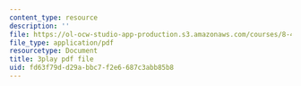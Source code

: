 ```yaml
---
content_type: resource
description: ''
file: https://ol-ocw-studio-app-production.s3.amazonaws.com/courses/8-421-atomic-and-optical-physics-i-spring-2014/fd63f79dd29abbc7f2e6687c3abb85b8_nSxRp52JkKY.pdf
file_type: application/pdf
resourcetype: Document
title: 3play pdf file
uid: fd63f79d-d29a-bbc7-f2e6-687c3abb85b8
---
```

